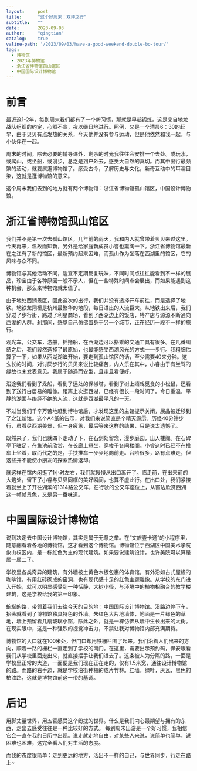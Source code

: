 ```yaml
---
layout:     post
title:      "过个好周末：双博之行"
subtitle:   ""
date:       2023-09-03
author:     "qingtian"
catalog:    true
valine-path: '/2023/09/03/have-a-good-weekend-double-bo-tour/'
tags:
  - 博物馆
  - 2023年博物馆
  - 浙江省博物馆孤山馆区
  - 中国国际设计博物馆
---
```


# 前言

最近这1-2年，每到周末我们都有了一个新习惯，那就是早起锻炼。这是来自地龙战队组织的约定，心照不宣，夜以继日地进行。照例，又是一个清晨6：30的赶早，由于贝贝有点发热的关系，今天他并没有参与运动，但是他依然和我一起，与小伙伴在一起。

周末的时间，除去必要的辅导课外，剩余的时光我往往会安排一个去处。或玩水，或爬山，或坐船，或漫步，总之是到户外去，感受大自然的真切。而其中出行最频繁的活动，就要属逛博物馆了。感受古今，了解历史与文化，新奇互动中的耳濡目染，这就是逛博物馆的意义。

这个周末我们去到的地方就有两个博物馆：浙江省博物馆孤山馆区，中国设计博物馆。

# 浙江省博物馆孤山馆区

我们并不是第一次去孤山馆区，几年前的雨天，我和内人就曾带着贝贝来过这里。今天再来，温故而知新，另外是给家庭新成员小睿也熏陶一下。浙江省博物馆最新在之江有了新的馆区，最新预约起来困难，而孤山作为坐落在西湖里的馆区，它的风味与众不同。

博物馆与其他活动不同，适宜不定期反复玩味，不同时间点往往能看到不一样的展品，珍宝由于各种原因一般不示人，但在一些特殊时间点会展出，而如果能遇到这种机会，那么来博物馆就太值了。

由于地处西湖景区，因此这次的出行，我们并没有选择开车前往，而是选择了地铁。地铁龙翔桥是杭州最繁华的地段，每日进出的人流巨大。从地铁出来后，我们穿过了步行街，路过了利星商场，看到了西湖边上的饭店，特产店与源源不断通向西湖的人群。刹那间，感觉自己仿佛置身于另一个城市，正在经历一段不一样的旅行。

观光车，公交车，游船，摇撸船，在西湖边可以搭乘的交通工具有很多。在几番纠结之后，我们毅然选择了最原始，也最能感受西湖风光的方式——步行。我粗细估算了一下，如果从西湖湖滨开始，要走到孤山馆区的话，至少需要40来分钟。这么长的时间，对讨厌步行的贝贝来说比较痛苦，内人乐在其中，小睿由于有坐驾的缘故也未发表意见。我属于随遇而安型，且走且看便好。

沿途我们看到了龙船，看到了远处的保椒塔，看到了树上嬉戏觅食的小松鼠，还看到了送行白居易的雕像。距离上次逛西湖，已经有很长一段时间了。今日重温，平静的湖面与络绎不绝的人流，这就是西湖最平凡的一天。

不过当我们千辛万苦地赶到博物馆后，才发现这里的主馆提示关闭，展品被迁移到了之江新馆。这个A4纸的告示，对我们来说简直是个晴天霹雳。历经40分钟步行，虽看尽西湖美景，但一身疲惫，最后等来这样的结果，只是说太遗憾了。

既然来了，我们也就四下走动了下，在石剑处留念，漫步庭园，出入楼阁。在石碑亭下驻足，在鱼池前欣赏，在长廊上短坐，穿梭于各间楼阁。小睿这时已经不在推车上坐着，取而代之的是，手扶推车一步步地向前走。台阶很多，路有点难走，但这些并不能使小朋友的探索热情退却。

就这样在馆内闲逛了1小时左右，我们就慢慢从出口离开了。临走前，在出来前的大炮处，留下了小睿与贝贝同框的美好瞬间，也算不虚此行。在出口处，我们紧接着就坐上了开往湖滨的1314路公交车，在行驶的公交车座位上，从窗边欣赏西湖这一帧帧景色，又是另一番味道。

# 中国国际设计博物馆

说到决定去中国设计博物馆，其实是属于无意之举。在“文旅壹卡通”的小程序里，随意翻看着各地的博物馆，这才看到这个博物馆。博物馆位于西湖区中国美术学院象山校区内，是一栋红色为主的现代建筑。如果要说建筑设计，也许美院可以算是属一属二了。

学校里各类奇异的建筑，有外墙被土黄色木板包裹的体育馆，有外沿如古式屋檐的咖啡馆，有用红砖砌成的窑洞，也有现代感十足的红色主题雕像。从学校的东门进入开始，就可以明显感受到一种恬静，大树小径，与环境中的植物相融合的教学楼建筑，这是学校给我的第一印象。

蜿蜒的路，带领着我们去往今天的目的地：中国国际设计博物馆。沿路边停下车，抬头就看到了博物馆独具特色的外墙。朱红色大片地墙体，地面是一片绿色的草地，墙上预留着几扇玻璃小窗，除此之外，就是一棵仿佛从墙中生长出来的大树。在现实眼中，这是一种强烈的视觉冲击力，不禁让我对博物馆内部充满期待。

博物馆的入口就在100米处，但门口却用铁栅栏围了起来。我们沿着人们出来的方向，顺着一路的栅栏一直走到了学校的南门。在这里，需要出示预约码，保安眼看我们从学校里面走出来，就直接摆手让我们进去了。这条被人为分隔的路，一面是学校里正常的大道，一面便是我们现在正在走的，仅有1.5米宽，通往设计博物馆的路。而路的右手边，就是学校沿街种植的成片竹林。红墙，绿叶，灰瓦，黑色的柏油路，这就是博物馆前这一带的基调。

# 后记 

用脚丈量世界，用五官感受这个纷扰的世界。什么是我们内心最期望与拥有的东西，走出去感受往往是一种比较好的方式。 每到周末出游是一个好习惯，我相信它会一直在我的日历中出现。说走就走地自由，对某些人来说，说简单也简单，说困难也困难，这完全看人们对生活的态度。

而我的态度很简单：走到更远的地方，活出不一样的自己，与世界同步，行走在路上~